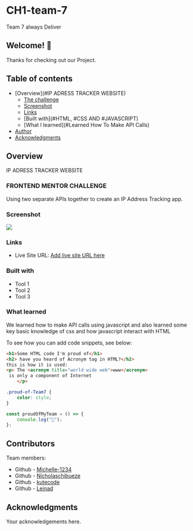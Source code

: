 # CH1-team-7

Team 7 always Deliver


## Welcome! 👋

Thanks for checking out our Project.


## Table of contents

-   [Overview](#IP ADRESS TRACKER WEBSITE)
    -   [The challenge](#IP_ADRESS_TRACKER)
    -   [Screenshot](https://user-images.githubusercontent.com/75815637/176887139-3f1a25dd-4957-42c5-a22c-990869f76c3e.png)
    -   [Links](#links)
    -   [Built with](#HTML, #CSS AND #JAVASCRIPT)
    -   [What I learned](#Learned How To Make API Calls)
-   [Author](#author)
-   [Acknowledgments](#acknowledgments)


## Overview

IP ADRESS TRACKER WEBSITE


### FRONTEND MENTOR CHALLENGE

Using two separate APIs together to create an IP Address Tracking app.


### Screenshot

![](https://user-images.githubusercontent.com/75815637/176887139-3f1a25dd-4957-42c5-a22c-990869f76c3e.png)


### Links

-   Live Site URL: [Add live site URL here](https://your-live-site-url.com)


### Built with

-   Tool 1
-   Tool 2
-   Tool 3


### What  learned
We learned how to make API calls using javascript and also learned some key basic knowledge of css and how javascript interact with HTML



To see how you can add code snippets, see below:

```html
<h1>Some HTML code I'm proud of</h1>
<h2> have you heard of Acronym tag in HTML?</h2>
this is how it is used:
<p> The <acronym title="world wide web">www</acronym>
 is only a component of Internet
    </p>
```

```css
.proud-of-Team7 {
	color: style;
}
```

```js
const proudOfMyTeam = () => {
	console.log("🎉");
};
```


## Contributors

Team members:

-   Github - [Michelle-1234](https://github.com/[Michelle-1234])
-   Github - [Nicholaschibueze](https://github.com/[Nicholaschibueze])
-   Github - [kutecode](https://github.com/[kutecode])
-   Github - [Leinad](https://github.com/[Dev-leinad])



## Acknowledgments

Your acknowledgements here.
